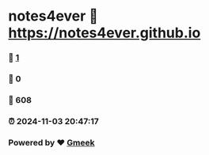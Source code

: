 # notes4ever :link: https://notes4ever.github.io 
### :page_facing_up: [1](https://notes4ever.github.io/tag.html) 
### :speech_balloon: 0 
### :hibiscus: 608 
### :alarm_clock: 2024-11-03 20:47:17 
### Powered by :heart: [Gmeek](https://github.com/Meekdai/Gmeek)
